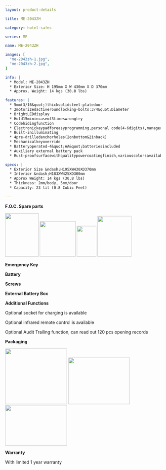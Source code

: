 ```yaml
---
layout: product-details

title: ME-2043ZH

category: hotel-safes

series: ME

name: ME-2043ZH

images: [
  "me-2043zh-1.jpg",
  "me-2043zh-2.jpg",
]

info: |
  * Model: ME-2043ZH
  * Exterior Size: H 195mm X W 430mm X D 370mm
  * Approx. Weight: 14 kgs (30.8 lbs)

features: |
  * 5mm(3/16&quot;)thicksolidsteel-platedoor
  * 2motorizedactiveroundlocking-bolts:3/4&quot;Diameter
  * BrightLEDdisplay
  * Hold15minincaseof3timeswrongtry
  * Codehidingfunction
  * Electronickeypadforeasyprogramming,personal code(4-6digits),managercode(6digits)
  * Built-inilluminating
  * 4pre-drilledanchorholes(2onbottom&2inback)
  * Mechanicalkeyoverride
  * Batteryoperated-4&quot;AA&quot;batteriesincluded
  * Auxiliary external battery pack
  * Rust-proofsurfacewithqualitypowercoatingfinish,variouscolorsavailable

specs: |
  * Exterior Size &ndash;H195XW430XD370mm
  * Interior &ndash;H183XW425XD300mm
  * Approx Weight: 14 kgs (30.8 lbs)
  * Thickness: 2mm/body, 5mm/door
  * Capacity: 23 lit (0.8 Cubic Feet)

---
```


**F.O.C. Spare parts**

<img alt="" src="{IMAGE_CDN}/me-2043zh-3.jpg" style="width: 108px; height: 140px;" />

<img alt="" src="{IMAGE_CDN}/me-2043zh-4.jpg" style="width: 116px; height: 114px;" />

<img alt="" src="{IMAGE_CDN}/me-2043zh-5.jpg" style="width: 63px; height: 99px;" />

<img alt="" src="{IMAGE_CDN}/me-2043zh-6.jpg" style="width: 110px; height: 131px;" />

**Emergency Key**

**Battery**

**Screws**

**External Battery Box**

**Additional Functions**

Optional socket for charging is available

Optional infrared remote control is available

Optional Audit Trailing function, can read out 120 pcs opening records

**Packaging**

<img alt="" src="{IMAGE_CDN}/me-2043zh-7.jpg" style="width: 200px; height: 179px;" />

<img alt="" src="{IMAGE_CDN}/me-2043zh-8.jpg" style="width: 200px; height: 150px;" />

<img alt="" src="{IMAGE_CDN}/me-2043zh-9.jpg" style="width: 200px; height: 130px;" />

**Warranty**

With limited 1 year warranty


